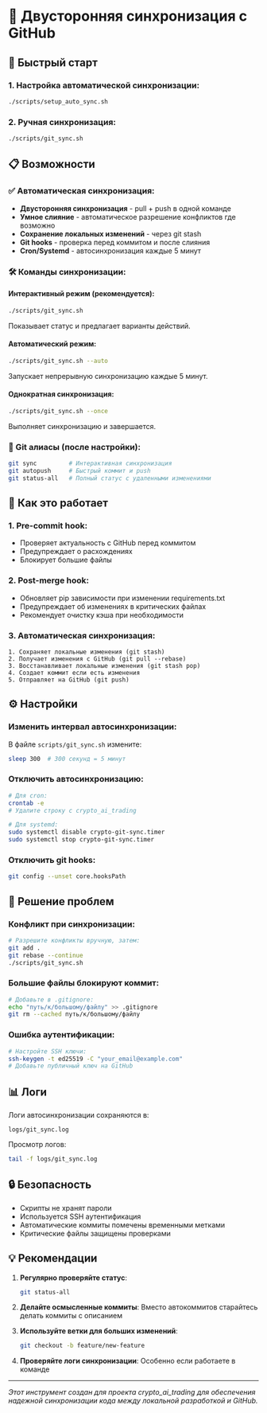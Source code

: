 # 🔄 Двусторонняя синхронизация с GitHub

## 🚀 Быстрый старт

### 1. Настройка автоматической синхронизации:
```bash
./scripts/setup_auto_sync.sh
```

### 2. Ручная синхронизация:
```bash
./scripts/git_sync.sh
```

## 📋 Возможности

### ✅ Автоматическая синхронизация:
- **Двусторонняя синхронизация** - pull + push в одной команде
- **Умное слияние** - автоматическое разрешение конфликтов где возможно
- **Сохранение локальных изменений** - через git stash
- **Git hooks** - проверка перед коммитом и после слияния
- **Cron/Systemd** - автосинхронизация каждые 5 минут

### 🛠️ Команды синхронизации:

#### Интерактивный режим (рекомендуется):
```bash
./scripts/git_sync.sh
```
Показывает статус и предлагает варианты действий.

#### Автоматический режим:
```bash
./scripts/git_sync.sh --auto
```
Запускает непрерывную синхронизацию каждые 5 минут.

#### Однократная синхронизация:
```bash
./scripts/git_sync.sh --once
```
Выполняет синхронизацию и завершается.

### 🎯 Git алиасы (после настройки):

```bash
git sync         # Интерактивная синхронизация
git autopush     # Быстрый коммит и push
git status-all   # Полный статус с удаленными изменениями
```

## 🔧 Как это работает

### 1. **Pre-commit hook**:
- Проверяет актуальность с GitHub перед коммитом
- Предупреждает о расхождениях
- Блокирует большие файлы

### 2. **Post-merge hook**:
- Обновляет pip зависимости при изменении requirements.txt
- Предупреждает об изменениях в критических файлах
- Рекомендует очистку кэша при необходимости

### 3. **Автоматическая синхронизация**:
```
1. Сохраняет локальные изменения (git stash)
2. Получает изменения с GitHub (git pull --rebase)
3. Восстанавливает локальные изменения (git stash pop)
4. Создает коммит если есть изменения
5. Отправляет на GitHub (git push)
```

## ⚙️ Настройки

### Изменить интервал автосинхронизации:
В файле `scripts/git_sync.sh` измените:
```bash
sleep 300  # 300 секунд = 5 минут
```

### Отключить автосинхронизацию:
```bash
# Для cron:
crontab -e
# Удалите строку с crypto_ai_trading

# Для systemd:
sudo systemctl disable crypto-git-sync.timer
sudo systemctl stop crypto-git-sync.timer
```

### Отключить git hooks:
```bash
git config --unset core.hooksPath
```

## 🚨 Решение проблем

### Конфликт при синхронизации:
```bash
# Разрешите конфликты вручную, затем:
git add .
git rebase --continue
./scripts/git_sync.sh
```

### Большие файлы блокируют коммит:
```bash
# Добавьте в .gitignore:
echo "путь/к/большому/файлу" >> .gitignore
git rm --cached путь/к/большому/файлу
```

### Ошибка аутентификации:
```bash
# Настройте SSH ключи:
ssh-keygen -t ed25519 -C "your_email@example.com"
# Добавьте публичный ключ на GitHub
```

## 📊 Логи

Логи автосинхронизации сохраняются в:
```
logs/git_sync.log
```

Просмотр логов:
```bash
tail -f logs/git_sync.log
```

## 🔒 Безопасность

- Скрипты не хранят пароли
- Используется SSH аутентификация
- Автоматические коммиты помечены временными метками
- Критические файлы защищены проверками

## 💡 Рекомендации

1. **Регулярно проверяйте статус**:
   ```bash
   git status-all
   ```

2. **Делайте осмысленные коммиты**:
   Вместо автокоммитов старайтесь делать коммиты с описанием

3. **Используйте ветки для больших изменений**:
   ```bash
   git checkout -b feature/new-feature
   ```

4. **Проверяйте логи синхронизации**:
   Особенно если работаете в команде

---

*Этот инструмент создан для проекта crypto_ai_trading для обеспечения надежной синхронизации кода между локальной разработкой и GitHub.*